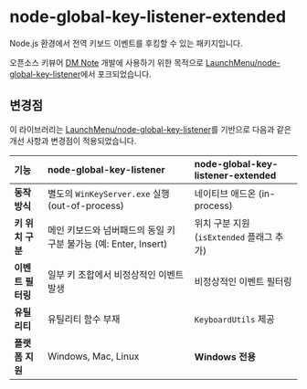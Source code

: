 # node-global-key-listener-extended

Node.js 환경에서 전역 키보드 이벤트를 후킹할 수 있는 패키지입니다.

오픈소스 키뷰어 [DM Note](https://github.com/lee-sihun/djmax-keyviewer) 개발에 사용하기 위한 목적으로 [LaunchMenu/node-global-key-listener](https://github.com/LaunchMenu/node-global-key-listener)에서 포크되었습니다.

## 변경점

이 라이브러리는 [LaunchMenu/node-global-key-listener](https://github.com/LaunchMenu/node-global-key-listener)를 기반으로 다음과 같은 개선 사항과 변경점이 적용되었습니다.

| 기능              | node-global-key-listener                                           | node-global-key-listener-extended                   |
| :---------------- | :------------------------------------------------------------------ | :-------------------------------------------- |
| **동작 방식**     | 별도의 `WinKeyServer.exe` 실행 (out-of-process)                      | 네이티브 애드온 (in-process)                 |
| **키 위치 구분**  | 메인 키보드와 넘버패드의 동일 키 구분 불가능 (예: Enter, Insert)      | 위치 구분 지원 (`isExtended` 플래그 추가) |
| **이벤트 필터링** | 일부 키 조합에서 비정상적인 이벤트 발생                            | 비정상적인 이벤트 필터링      |
| **유틸리티**      | 유틸리티 함수 부재                                              | `KeyboardUtils` 제공 |
| **플랫폼 지원**   | Windows, Mac, Linux                                               | **Windows 전용**              |

<!--
### 상세 변경 내역

#### 1. 네이티브 애드온(DLL) 방식으로 완전 전환

-   **문제점:** 기존의 `WinKeyServer.exe`를 별도 프로세스로 실행하는 방식은 일부 바이러스 백신에서 악성 행위로 오탐하는 문제가 있었습니다.
-   **해결책:** 모든 키 후킹 로직을 C++ 네이티브 애드온(`.node` 파일)으로 구현했습니다. 이제 모든 코드가 Node.js 프로세스 내부에서 직접 실행되므로, 바이러스 오탐 문제를 근본적으로 해결하고 성능을 크게 향상시켰습니다.

#### 2. 비정상적인 Shift 키 이벤트 필터링

-   **문제점:** NumLock이 켜진 상태에서 Shift 키를 누른 채로 넘버패드 키를 입력하면, 원치 않는 가상 Shift 키 이벤트가 반복적으로 발생하여 키 입력이 깜빡이는 현상이 있었습니다.
-   **해결책:** Windows 시스템에서 발생하는 비정상적인 스캔 코드(`554`)를 가진 가상 Shift 이벤트를 감지하고 필터링하는 로직을 추가하여, 더 정확하고 안정적인 키 입력을 보장합니다. (관련 커밋: `f88ded3`)

#### 3. 확장 키(Extended Key) 정보 추가

-   **문제점:** 원본 라이브러리는 메인 키보드의 `Enter`와 넘버패드의 `Enter`를 구분할 수 없었습니다. `Insert`, `Delete` 등 다른 키들도 마찬가지였습니다.
-   **해결책:** Windows의 확장 키 플래그(`isExtended`) 정보를 이벤트 객체에 포함시켰습니다. 이를 통해 메인 키보드의 특수 키와 넘버패드의 동일한 키를 명확하게 구분할 수 있게 되었습니다. (관련 커밋: `5055e98`)

#### 4. `KeyboardUtils` 유틸리티 추가

-   `isExtended` 플래그를 더 쉽게 활용할 수 있도록 `KeyboardUtils` 클래스를 추가했습니다. 이 유틸리티를 사용하면 키의 정확한 위치(`main` 또는 `numpad`)를 쉽게 판별하고, 위치 정보가 포함된 향상된 키 이름을 얻을 수 있습니다. (관련 커밋: `b46ed5a`)

```typescript
import {KeyboardUtils} from "node-global-key-listener";

v.addListener(function (e, down) {
    // 넘버패드 Enter 키만 감지하고 싶을 때
    if (KeyboardUtils.isKeyAtLocation(e, "ENTER", "numpad")) {
        console.log("넘버패드 Enter 키 감지!");
    }
});
```
-->
